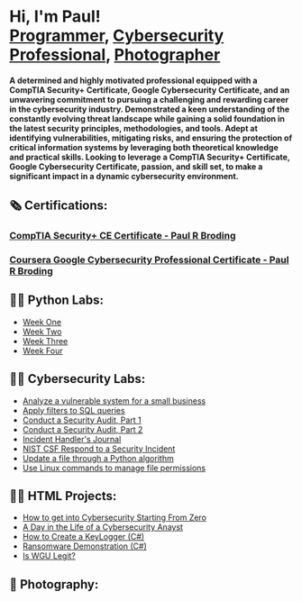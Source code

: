 <h1>Hi, I'm Paul! <br/><a href="https://github.com/">Programmer</a>, <a href="https://www.linkedin.com/in/paul-broding-mba-9920b2115">Cybersecurity Professional</a>, <a href="https://www.brodingphoto.com">Photographer</a>

<h4>A determined and highly motivated professional equipped with a CompTIA Security+ Certificate, Google Cybersecurity Certificate, and an unwavering commitment to pursuing a challenging and rewarding career in the cybersecurity industry. Demonstrated a keen understanding of the constantly evolving threat landscape while gaining a solid foundation in the latest security principles, methodologies, and tools. Adept at identifying vulnerabilities, mitigating risks, and ensuring the protection of critical information systems by leveraging both theoretical knowledge and practical skills. Looking to leverage a CompTIA Security+ Certificate, Google Cybersecurity Certificate, passion, and skill set, to make a significant impact in a dynamic cybersecurity environment.</h4>

<h2>🗞 Certifications:</h2>

<h3><a href="https://github.com/pbroding/main/files/12974595/CompTIA-Security%2B-ce-certificate-PaulRBroding.pdf">CompTIA Security+ CE Certificate - Paul R Broding</a></h3>

<h3><a href="https://github.com/pbroding/main/files/12974584/Coursera-Google-Cybersecurity-Cert-PaulRBroding.pdf">Coursera Google Cybersecurity Professional Certificate - Paul R Broding</a></h3>

<h2>👨‍💻 Python Labs:</h2>

- [Week One](https://github.com/pbroding/week-one/blob/main/README.md)
- [Week Two](https://github.com/pbroding/week-two/blob/main/README.md)
- [Week Three](https://github.com/pbroding/week-three/blob/main/README.md)
- [Week Four](https://github.com/pbroding/week-four/blob/main/README.md)

<h2>👨‍💻 Cybersecurity Labs:</h2>

- [Analyze a vulnerable system for a small business](https://github.com/pbroding/analyze-a-vulnerable-system-for-a-small-business/blob/main/README.md)
- [Apply filters to SQL queries](https://github.com/pbroding/apply-filters-to-SQL-queries/blob/main/README.md)
- [Conduct a Security Audit, Part 1](https://github.com/pbroding/conduct-a-security-audit-part-1/blob/main/README.md)
- [Conduct a Security Audit, Part 2](https://github.com/pbroding/conduct-a-security-audit-part-2/blob/main/README.md)
- [Incident Handler's Journal](https://github.com/pbroding/incident-handlers-journal/blob/main/README.md)
- [NIST CSF Respond to a Security Incident](https://github.com/pbroding/NIST-CSF-respond-to-a-security-incident/blob/main/README.md)
- [Update a file through a Python algorithm](https://github.com/pbroding/update-a-file-through-a-python-algorithm/blob/main/README.md)
- [Use Linux commands to manage file permissions](https://github.com/pbroding/use-linux-commands-to-manage-file-permissions/blob/main/README.md)

<h2>👨‍💻 HTML Projects:</h2>

- [How to get into Cybersecurity Starting From Zero](https://www.youtube.com/watch?v=a83ASGn_V_s)
- [A Day in the Life of a Cybersecurity Anayst](https://www.youtube.com/watch?v=uHy3oM7NnoU)
- [How to Create a KeyLogger (C#)](https://www.youtube.com/watch?v=N-L9hklSlNk)
- [Ransomware Demonstration (C#)](https://www.youtube.com/watch?v=OfvdQeh79s0)
- [Is WGU Legit?](https://www.youtube.com/watch?v=E2MwRWxDBkA)

<h2>📸 Photography:</h2>

